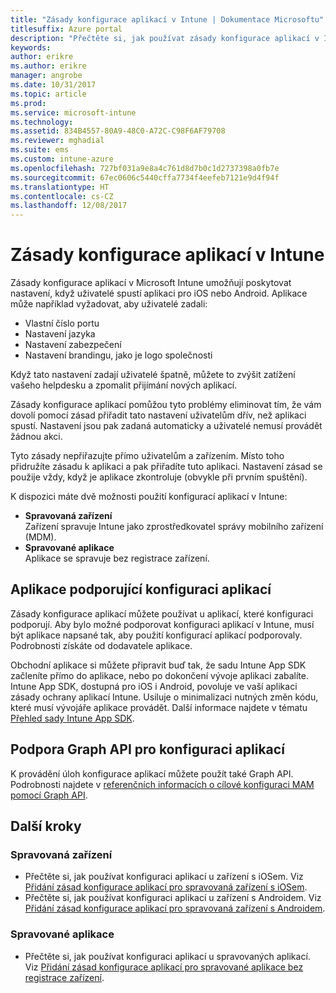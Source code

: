 ```yaml
---
title: "Zásady konfigurace aplikací v Intune | Dokumentace Microsoftu"
titlesuffix: Azure portal
description: "Přečtěte si, jak používat zásady konfigurace aplikací v Intune."
keywords: 
author: erikre
ms.author: erikre
manager: angrobe
ms.date: 10/31/2017
ms.topic: article
ms.prod: 
ms.service: microsoft-intune
ms.technology: 
ms.assetid: 834B4557-80A9-48C0-A72C-C98F6AF79708
ms.reviewer: mghadial
ms.suite: ems
ms.custom: intune-azure
ms.openlocfilehash: 727bf031a9e8a4c761d8d7b0c1d2737398a0fb7e
ms.sourcegitcommit: 67ec0606c5440cffa7734f4eefeb7121e9d4f94f
ms.translationtype: HT
ms.contentlocale: cs-CZ
ms.lasthandoff: 12/08/2017
---
```

# <a name="app-configuration-policies-for-intune"></a>Zásady konfigurace aplikací v Intune

Zásady konfigurace aplikací v Microsoft Intune umožňují poskytovat nastavení, když uživatelé spustí aplikaci pro iOS nebo Android. Aplikace může například vyžadovat, aby uživatelé zadali:

- Vlastní číslo portu
- Nastavení jazyka
- Nastavení zabezpečení
- Nastavení brandingu, jako je logo společnosti

Když tato nastavení zadají uživatelé špatně, můžete to zvýšit zatížení vašeho helpdesku a zpomalit přijímání nových aplikací.

Zásady konfigurace aplikací pomůžou tyto problémy eliminovat tím, že vám dovolí pomocí zásad přiřadit tato nastavení uživatelům dřív, než aplikaci spustí. Nastavení jsou pak zadaná automaticky a uživatelé nemusí provádět žádnou akci.

Tyto zásady nepřiřazujte přímo uživatelům a zařízením. Místo toho přidružíte zásadu k aplikaci a pak přiřadíte tuto aplikaci. Nastavení zásad se použije vždy, když je aplikace zkontroluje (obvykle při prvním spuštění).

K dispozici máte dvě možnosti použití konfigurací aplikací v Intune:
 - **Spravovaná zařízení**  
   Zařízení spravuje Intune jako zprostředkovatel správy mobilního zařízení (MDM).
 - **Spravované aplikace**  
   Aplikace se spravuje bez registrace zařízení.

## <a name="apps-that-support-app-configuration"></a>Aplikace podporující konfiguraci aplikací

Zásady konfigurace aplikací můžete používat u aplikací, které konfiguraci podporují. Aby bylo možné podporovat konfiguraci aplikací v Intune, musí být aplikace napsané tak, aby použití konfigurací aplikací podporovaly. Podrobnosti získáte od dodavatele aplikace.

Obchodní aplikace si můžete připravit buď tak, že sadu Intune App SDK začleníte přímo do aplikace, nebo po dokončení vývoje aplikaci zabalíte. Intune App SDK, dostupná pro iOS i Android, povoluje ve vaší aplikaci zásady ochrany aplikací Intune. Usiluje o minimalizaci nutných změn kódu, které musí vývojáře aplikace provádět. Další informace najdete v tématu [Přehled sady Intune App SDK](app-sdk.md).

## <a name="graph-api-support-for-app-configuration"></a>Podpora Graph API pro konfiguraci aplikací

K provádění úloh konfigurace aplikací můžete použít také Graph API. Podrobnosti najdete v [referenčních informacích o cílové konfiguraci MAM pomocí Graph API](https://graph.microsoft.io/docs/api-reference/beta/api/intune_mam_targetedmanagedappconfiguration_create).

## <a name="next-steps"></a>Další kroky

### <a name="managed-devices"></a>Spravovaná zařízení

 - Přečtěte si, jak používat konfiguraci aplikací u zařízení s iOSem.  Viz [Přidání zásad konfigurace aplikací pro spravovaná zařízení s iOSem](app-configuration-policies-use-ios.md).
 - Přečtěte si, jak používat konfiguraci aplikací u zařízení s Androidem.  Viz [Přidání zásad konfigurace aplikací pro spravovaná zařízení s Androidem](app-configuration-policies-use-android.md).

### <a name="managed-apps"></a>Spravované aplikace

 - Přečtěte si, jak používat konfiguraci aplikací u spravovaných aplikací. Viz [Přidání zásad konfigurace aplikací pro spravované aplikace bez registrace zařízení](app-configuration-policies-managed-app.md).